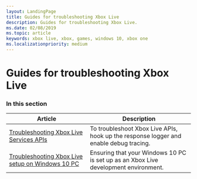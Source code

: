 ```yaml
---
layout: LandingPage
title: Guides for troubleshooting Xbox Live
description: Guides for troubleshooting Xbox Live.
ms.date: 02/08/2019
ms.topic: article
keywords: xbox live, xbox, games, windows 10, xbox one
ms.localizationpriority: medium
---
```

# Guides for troubleshooting Xbox Live


### In this section

| Article | Description |
|---------|-------------|
| [Troubleshooting Xbox Live Services APIs](../../../using-xbox-live/troubleshooting/troubleshooting-the-xbox-live-services-api.md) | To troubleshoot Xbox Live APIs, hook up the response logger and enable debug tracing. |
| [Troubleshooting Xbox Live setup on Windows 10 PC](../../../using-xbox-live/troubleshooting/troubleshooting-pc-setup.md) | Ensuring that your Windows 10 PC is set up as an Xbox Live development environment. |
